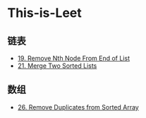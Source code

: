 # This-is-Leet

## 链表

- [19. Remove Nth Node From End of List](https://github.com/FrankQixin/This-is--Leet/blob/main/%E9%93%BE%E8%A1%A8/19.%20Remove%20Nth%20Node%20From%20End%20of%20List.md)
- [21. Merge Two Sorted Lists](https://github.com/FrankQixin/This-is--Leet/blob/main/%E9%93%BE%E8%A1%A8/21.%20Merge%20Two%20Sorted%20Lists.md)


## 数组
- [26. Remove Duplicates from Sorted Array](https://github.com/FrankQixin/This-is--Leet/blob/main/%E6%95%B0%E7%BB%84/26.%20Remove%20Duplicates%20from%20Sorted%20Array.md)
